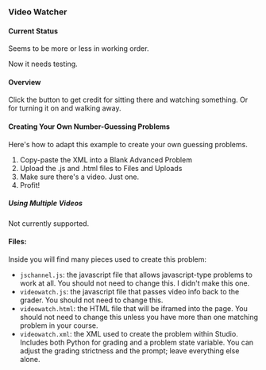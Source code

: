 ### Video Watcher ###

#### Current Status ####

Seems to be more or less in working order.

Now it needs testing.

#### Overview ####
Click the button to get credit for sitting there and watching something. Or for turning it on and walking away.

#### Creating Your Own Number-Guessing Problems ####

Here's how to adapt this example to create your own guessing problems.

1. Copy-paste the XML into a Blank Advanced Problem
2. Upload the .js and .html files to Files and Uploads
3. Make sure there's a video. Just one.
4. Profit!

##### Using Multiple Videos #####

Not currently supported.

#### Files: ####

Inside you will find many pieces used to create this problem:

- `jschannel.js`: the javascript file that allows javascript-type problems to work at all. You should not need to change this. I didn't make this one.
- `videowatch.js`: the javascript file that passes video info back to the grader. You should not need to change this.
- `videowatch.html`: the HTML file that will be iframed into the page. You should not need to change this unless you have more than one matching problem in your course.
- `videowatch.xml`: the XML used to create the problem within Studio. Includes both Python for grading and a problem state variable. You can adjust the grading strictness and the prompt; leave everything else alone.